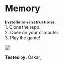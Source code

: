 <h1>Memory</h1>
<strong>Installation instructions:</strong>
<br>
1. Clone the repo.<br>
2. Open on your computer.<br>
3. Play the game!<br>

<br>
<img src="https://media.giphy.com/media/65NO1TrKrJUT6/giphy.gif">


<strong>Tested by: </strong>Oskar,
